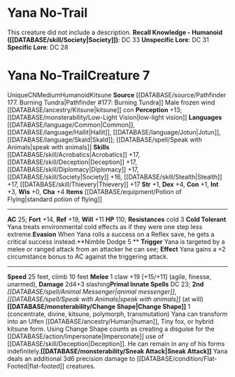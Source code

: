 ﻿---
ac: '25'
alignment: CN
charisma: '+4'
climb_speed: '10'
constitution: '+1'
creature_ability:
- Change Shape
- Cold Tolerant
- Evasion
- Nimble Dodge
- Sneak Attack
dexterity: '+4'
fortitude: '+14'
hp: '110'
id: '1820'
intelligence: '+3'
land_speed: '25'
language:
- '[[DATABASE/language/Common|Common]]'
- '[[DATABASE/language/Hallit|Hallit]]'
- '[[DATABASE/language/Jotun|Jotun]]'
- '[[DATABASE/language/Skald|Skald]] ; [[DATABASE/spell/Speak with Animals|speak with
  animals]]'
level: '7'
max_speed: '25'
name: Yana No-Trail
perception: '+13'
rarity: Unique
reflex: '+19'
resistance:
- '[[DATABASE/trait/Cold|cold]] 3'
sense:
- '[[DATABASE/monsterability/Low-Light Vision|low-light vision]]'
size: Medium
skill:
- '[[DATABASE/skill/Acrobatics|Acrobatics]] +17'
- '[[DATABASE/skill/Deception|Deception]] +17'
- '[[DATABASE/skill/Diplomacy|Diplomacy]] +17'
- '[[DATABASE/skill/Society|Society]] +16'
- '[[DATABASE/skill/Stealth|Stealth]] +17'
- '[[DATABASE/skill/Thievery|Thievery]] +17'
source: '[[DATABASE/source/Pathfinder 177. Burning Tundra|Pathfinder #177: Burning
  Tundra]]'
speed:
- 25 feet
- climb 10 feet
spell:
- '[[DATABASE/spell/Animal Messenger|Animal Messenger]]'
- '[[DATABASE/spell/Speak with Animals|Speak with Animals]]'
strength: '+1'
strength_req: '1'
strongest_save:
- Reflex
trait:
- '[[DATABASE/trait/Humanoid|Humanoid]]'
- '[[DATABASE/trait/Kitsune|Kitsune]]'
- '[[DATABASE/trait/Unique|Unique]]'
type: Creature
vision: Low-light vision
weakest_save:
- Will
will: '+11'
wisdom: '+0'

---
# Yana No-Trail

This creature did not include a description.
**Recall Knowledge - Humanoid ([[DATABASE/skill/Society|Society]])**: DC 33
**Unspecific Lore**: DC 31
**Specific Lore**: DC 28

# Yana No-Trail<span class="item-type">Creature 7</span>

<span class="trait-unique item-trait">Unique</span><span class="trait-alignment item-trait">CN</span><span class="trait-size item-trait">Medium</span><span class="item-trait">Humanoid</span><span class="item-trait">Kitsune</span>
**Source** [[DATABASE/source/Pathfinder 177. Burning Tundra|Pathfinder #177: Burning Tundra]]
Male frozen wind [[DATABASE/ancestry/Kitsune|kitsune]] con
**Perception** +13; [[DATABASE/monsterability/Low-Light Vision|low-light vision]]
**Languages** [[DATABASE/language/Common|Common]], [[DATABASE/language/Hallit|Hallit]], [[DATABASE/language/Jotun|Jotun]], [[DATABASE/language/Skald|Skald]]; [[DATABASE/spell/Speak with Animals|speak with animals]]
**Skills** [[DATABASE/skill/Acrobatics|Acrobatics]] +17, [[DATABASE/skill/Deception|Deception]] +17, [[DATABASE/skill/Diplomacy|Diplomacy]] +17, [[DATABASE/skill/Society|Society]] +16, [[DATABASE/skill/Stealth|Stealth]] +17, [[DATABASE/skill/Thievery|Thievery]] +17
**Str** +1, **Dex** +4, **Con** +1, **Int** +3, **Wis** +0, **Cha** +4
**Items** [[DATABASE/equipment/Potion of Flying|standard potion of flying]]

---
**AC** 25; **Fort** +14, **Ref** +19, **Will** +11
**HP** 110; **Resistances** cold 3
<span class="in-box-ability">**Cold Tolerant** Yana treats environmental cold effects as if they were one step less extreme.</span><span class="in-box-ability">**Evasion** When Yana rolls a success on a Reflex save, he gets a critical success instead.</span><span class="in-box-ability">**Nimble Dodge <span class="action-icon">5</span> ** **Trigger** Yana is targeted by a melee or ranged attack from an attacker he can see; **Effect** Yana gains a +2 circumstance bonus to AC against the triggering attack.</span>

---
**Speed** 25 feet, climb 10 feet
<span class="in-box-ability">**Melee** <span class="action-icon">1</span> claw +19 [+15/+11] (agile, finesse, unarmed), **Damage** 2d4+3 slashing</span>**Primal Innate Spells** DC 23; **2nd** _[[DATABASE/spell/Animal Messenger|animal messenger]]_, _[[DATABASE/spell/Speak with Animals|speak with animals]]_ (at will)
<span class="in-box-ability">**[[DATABASE/monsterability/Change Shape|Change Shape]]** <span class="action-icon">1</span> (concentrate, divine, kitsune, polymorph, transmutation) Yana can transform into an Ulfen [[DATABASE/ancestry/Human|human]], Tiny fox, or hybrid kitsune form. Using Change Shape counts as creating a disguise for the [[DATABASE/action/Impersonate|Impersonate]] use of [[DATABASE/skill/Deception|Deception]]. He can remain in any of his forms indefinitely.</span><span class="in-box-ability">**[[DATABASE/monsterability/Sneak Attack|Sneak Attack]]** Yana deals an additional 3d6 precision damage to [[DATABASE/condition/Flat-Footed|flat-footed]] creatures.</span>